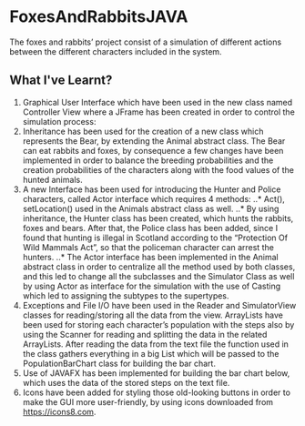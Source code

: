# FoxesAndRabbitsJAVA
The foxes and rabbits’ project consist of a simulation of different actions between the different characters included in the system.

## What I've Learnt?
1. Graphical User Interface which have been used in the new class named Controller View where a JFrame has been created in order to control the simulation process:
2. Inheritance has been used for the creation of a new class which represents the Bear, by extending the Animal abstract class. The Bear can eat rabbits and foxes, by consequence a few changes have been implemented in order to balance the breeding probabilities and the creation probabilities of the characters along with the food values of the hunted animals.
3. A new Interface has been used for introducing the Hunter and Police characters, called Actor interface which requires 4 methods: 
..* Act(), setLocation() used in the Animals abstract class as well.
..* By using inheritance, the Hunter class has been created, which hunts the rabbits, foxes and bears. After that, the Police class has been added, since I found that hunting is illegal in Scotland according to the “Protection Of Wild Mammals Act”, so that the policeman character can arrest the hunters.
..* The Actor interface has been implemented in the Animal abstract class in order to centralize all the method used by both classes, and this led to change all the subclasses and the Simulator Class as well by using Actor as interface for the simulation with the use of Casting which led to assigning the subtypes to the supertypes.
4. Exceptions and File I/O have been used in the Reader and SimulatorView classes for reading/storing all the data from the view. ArrayLists have been used for storing each character’s population with the steps also by using the Scanner for reading and splitting the data in the related ArrayLists. After reading the data from the text file the function used in the class gathers everything in a big List which will be passed to the PopulationBarChart class for building the bar chart.
5. Use of JAVAFX has been implemented for building the bar chart below, which uses the data of the stored steps on the text file.
6. Icons have been added for styling those old-looking buttons in order to make the GUI more user-friendly, by using icons downloaded from https://icons8.com.
